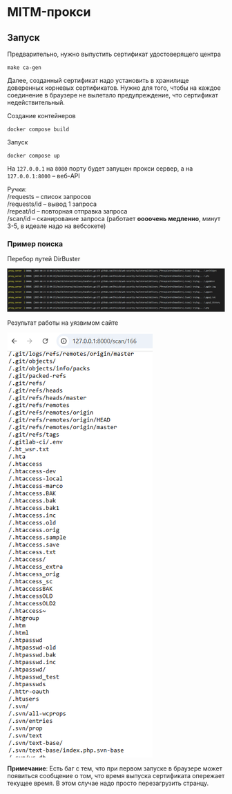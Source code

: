 # MITM-прокси

## Запуск

Предварительно, нужно выпустить сертификат удостоверящего центра  
```
make ca-gen
```

Далее, созданный сертификат надо установить в хранилище доверенных корневых сертификатов.
Нужно для того, чтобы на каждое соединение в браузере не вылетало предупреждение,
что сертификат недействительный.

Создание контейнеров
```
docker compose build
```

Запуск
```
docker compose up
```
На `127.0.0.1` на `8080` порту будет запущен прокси сервер,
а на `127.0.0.1:8000` – веб-API

Ручки:  
/requests – список запросов  
/requests/id – вывод 1 запроса  
/repeat/id – повторная отправка запроса  
/scan/id – сканирование запроса (работает **оооочень медленно**, минут 3-5, в идеале надо на вебсокете) 

### Пример поиска

Перебор путей DirBuster

![img](readme/dir_buster_1.png)

Результат работы на уязвимом сайте

![img](readme/dir_buster_2.png)

**Примечание**: Есть баг с тем, что при первом запуске в браузере может появиться сообщение
о том, что время выпуска сертификата опережает текущее время. В этом случае надо просто перезагрузить странцу.



